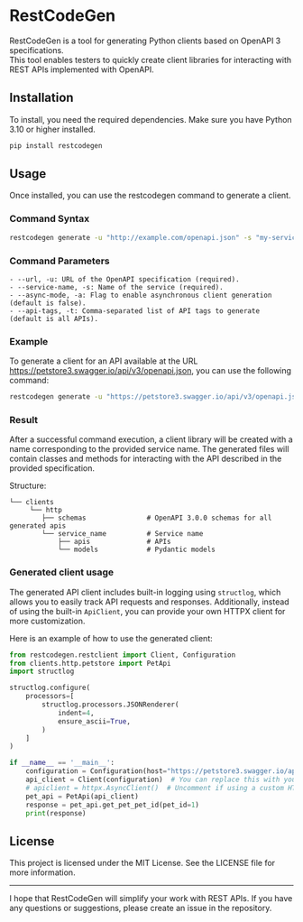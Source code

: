 # RestCodeGen

RestCodeGen is a tool for generating Python clients based on OpenAPI 3 specifications.   
This tool enables testers to quickly create client libraries for interacting with REST APIs implemented with OpenAPI.

## Installation

To install, you need the required dependencies. Make sure you have Python 3.10 or higher installed.

```bash
pip install restcodegen
```

## Usage

Once installed, you can use the restcodegen command to generate a client.

### Command Syntax

```bash
restcodegen generate -u "http://example.com/openapi.json" -s "my-service" -a false
```

### Command Parameters

```
- --url, -u: URL of the OpenAPI specification (required).
- --service-name, -s: Name of the service (required).
- --async-mode, -a: Flag to enable asynchronous client generation (default is false).
- --api-tags, -t: Comma-separated list of API tags to generate (default is all APIs).
```

### Example

To generate a client for an API available at the URL https://petstore3.swagger.io/api/v3/openapi.json, you can use the following command:

```bash
restcodegen generate -u "https://petstore3.swagger.io/api/v3/openapi.json" -s "petstore" -a false
```

### Result

After a successful command execution, a client library will be created with a name corresponding to the provided service name. The generated files will contain classes and methods for interacting with the API described in the provided specification.

Structure:

```
└── clients                      
     └── http     
        ├── schemas               # OpenAPI 3.0.0 schemas for all generated apis                   
        └── service_name          # Service name     
            ├── apis              # APIs                    
            └── models            # Pydantic models   
```

### Generated client usage

The generated API client includes built-in logging using `structlog`, which allows you to easily track API requests and responses. Additionally, instead of using the built-in `ApiClient`, you can provide your own HTTPX client for more customization.

Here is an example of how to use the generated client:

```python
from restcodegen.restclient import Client, Configuration
from clients.http.petstore import PetApi
import structlog

structlog.configure(
    processors=[
        structlog.processors.JSONRenderer(
            indent=4,
            ensure_ascii=True,
        )
    ]
)

if __name__ == '__main__':
    configuration = Configuration(host="https://petstore3.swagger.io/api/v3")
    api_client = Client(configuration)  # You can replace this with your custom httpx client
    # apiclient = httpx.AsyncClient()  # Uncomment if using a custom HTTPX client
    pet_api = PetApi(api_client)
    response = pet_api.get_pet_pet_id(pet_id=1)
    print(response)

```

## License

This project is licensed under the MIT License. See the LICENSE file for more information.

---

I hope that RestCodeGen will simplify your work with REST APIs. If you have any questions or suggestions, please create an issue in the repository.
